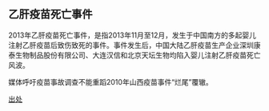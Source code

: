 ## 乙肝疫苗死亡事件

2013年乙肝疫苗死亡事件，是指2013年11月至12月，发生于中国南方的多起婴儿注射乙肝疫苗后致伤致死的事件。事件发生后，中国大陆乙肝疫苗生产企业深圳康泰生物制品股份有限公司、大连汉信和北京天坛生物均陷入婴儿注射乙肝疫苗死亡风波。

媒体呼吁疫苗事故调查不能重蹈2010年山西疫苗事件“烂尾”覆辙。

[出处](https://zh.wikipedia.org/wiki/2013%E5%B9%B4%E4%B9%99%E8%82%9D%E7%96%AB%E8%8B%97%E6%AD%BB%E4%BA%A1%E4%BA%8B%E4%BB%B6)